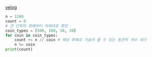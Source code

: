 [velog](https://velog.io/@bbirong/%EC%9D%B4%EA%B2%83%EC%9D%B4-%EC%BD%94%EB%94%A9-%ED%85%8C%EC%8A%A4%ED%8A%B8%EB%8B%A4-%EA%B7%B8%EB%A6%AC%EB%94%94)


```python
n = 1260
count = 0
# 큰 단위의 화폐부터 차례대로 확인
coin_types = [500, 100, 50, 10]
for coin in coin_types:
	count += n // coin # 해당 화폐로 거슬러 줄 수 있는 동전의 개수 세기
	n %= coin
print(count)
```
